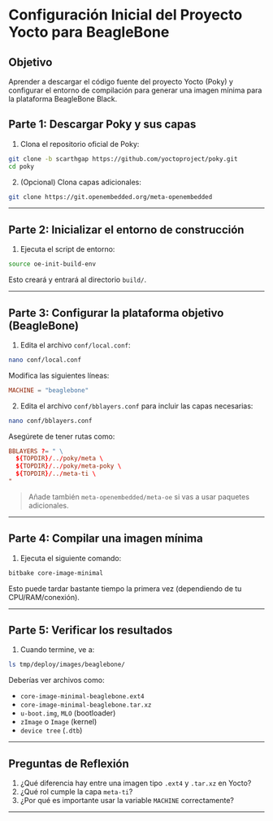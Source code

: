 # Configuración Inicial del Proyecto Yocto para BeagleBone

## Objetivo

Aprender a descargar el código fuente del proyecto Yocto (Poky) y configurar el entorno de compilación para generar una imagen mínima para la plataforma BeagleBone Black.



## Parte 1: Descargar Poky y sus capas

1. Clona el repositorio oficial de Poky:

```bash
git clone -b scarthgap https://github.com/yoctoproject/poky.git
cd poky
```

2. (Opcional) Clona capas adicionales:

```bash
git clone https://git.openembedded.org/meta-openembedded
```

---

## Parte 2: Inicializar el entorno de construcción

1. Ejecuta el script de entorno:

```bash
source oe-init-build-env
```

Esto creará y entrará al directorio `build/`.

---

## Parte 3: Configurar la plataforma objetivo (BeagleBone)

1. Edita el archivo `conf/local.conf`:

```bash
nano conf/local.conf
```

Modifica las siguientes líneas:

```conf
MACHINE = "beaglebone"
```

2. Edita el archivo `conf/bblayers.conf` para incluir las capas necesarias:

```bash
nano conf/bblayers.conf
```

Asegúrete de tener rutas como:

```conf
BBLAYERS ?= " \
  ${TOPDIR}/../poky/meta \
  ${TOPDIR}/../poky/meta-poky \
  ${TOPDIR}/../meta-ti \
"
```

> Añade también `meta-openembedded/meta-oe` si vas a usar paquetes adicionales.

---

## Parte 4: Compilar una imagen mínima

1. Ejecuta el siguiente comando:

```bash
bitbake core-image-minimal
```

Esto puede tardar bastante tiempo la primera vez (dependiendo de tu CPU/RAM/conexión).

---

## Parte 5: Verificar los resultados

1. Cuando termine, ve a:

```bash
ls tmp/deploy/images/beaglebone/
```

Deberías ver archivos como:

- `core-image-minimal-beaglebone.ext4`
- `core-image-minimal-beaglebone.tar.xz`
- `u-boot.img`, `MLO` (bootloader)
- `zImage` o `Image` (kernel)
- `device tree` (`.dtb`)

---

## Preguntas de Reflexión

1. ¿Qué diferencia hay entre una imagen tipo `.ext4` y `.tar.xz` en Yocto?
2. ¿Qué rol cumple la capa `meta-ti`?
3. ¿Por qué es importante usar la variable `MACHINE` correctamente?

---

